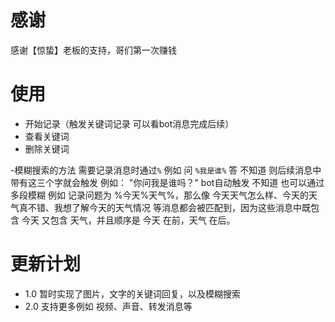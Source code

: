 # 感谢

感谢【惊蛰】老板的支持，哥们第一次赚钱

# 使用
- 开始记录（触发关键词记录 可以看bot消息完成后续）
- 查看关键词
- 删除关键词

-模糊搜索的方法 需要记录消息时通过`%` 例如 问 `%我是谁%`  答 不知道  则后续消息中带有这三个字就会触发  例如： "你问我是谁吗？"  bot自动触发 不知道  也可以通过多段模糊  例如  记录问题为 %今天%天气%，那么像 今天天气怎么样、今天的天气真不错、我想了解今天的天气情况 等消息都会被匹配到，因为这些消息中既包含 今天 又包含 天气，并且顺序是 今天 在前，天气 在后。

# 更新计划
- 1.0 暂时实现了图片，文字的关键词回复，以及模糊搜索
- 2.0 支持更多例如 视频、声音、转发消息等

